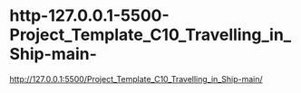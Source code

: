 # http-127.0.0.1-5500-Project_Template_C10_Travelling_in_Ship-main-
http://127.0.0.1:5500/Project_Template_C10_Travelling_in_Ship-main/
